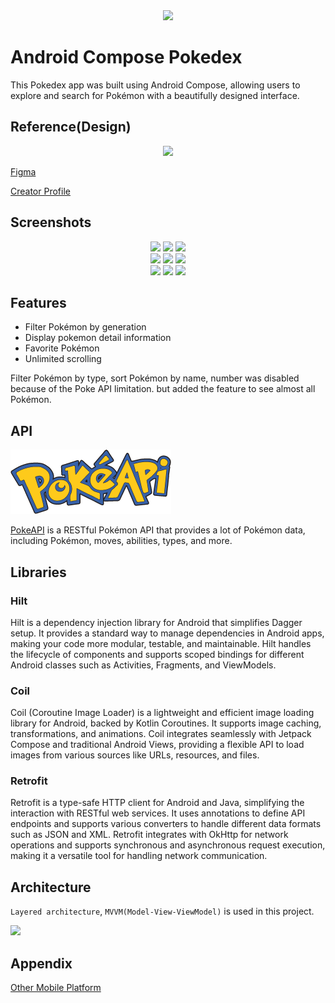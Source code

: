 <div align="center">
    <img src="https://github.com/Origogi/Origogi/assets/35194820/9e949040-9ce2-43dc-a68d-19e0eccea54e">
</div>

# Android Compose Pokedex

This Pokedex app was built using Android Compose, allowing users to explore and search for Pokémon with a beautifully designed interface.

## Reference(Design)

<div align="center">
<img src="https://github.com/Origogi/leetcode/assets/35194820/874ee8bb-336c-4278-aa52-5c6f3b578e56" width="30%">
</div>

[Figma](https://www.figma.com/community/file/1202971127473077147)

[Creator Profile](https://www.linkedin.com/in/junior-saraiva/)

## Screenshots

<div align="center">
    <img src="https://github.com/Origogi/android-compose-pokedex/assets/35194820/1ac3c65c-32d6-4d24-a877-e03e1a26dbc3" width="25%">
    <img src="https://github.com/Origogi/android-compose-pokedex/assets/35194820/ba01a0e3-a5de-4757-8fd0-61848c889924" width="25%">
    <img src="https://github.com/Origogi/android-compose-pokedex/assets/35194820/c9daa5ac-481d-47fd-9f01-86994aebd9ab" width="25%">

</div>
<div align="center">
    <img src="https://github.com/Origogi/android-compose-pokedex/assets/35194820/30b1cc3c-ff05-456f-a5a5-a23a04de6723" width="25%">
    <img src="https://github.com/Origogi/android-compose-pokedex/assets/35194820/b4a822f0-1af4-4a2e-9963-4e52a9465c40" width="25%">
    <img src="https://github.com/Origogi/android-compose-pokedex/assets/35194820/3eedd2fd-1c7c-4545-91cf-6c09d78d267b" width="25%">
</div>
<div align="center">
    <img src="https://github.com/Origogi/android-compose-pokedex/assets/35194820/01c1fb3f-5a22-4590-bbe6-c1f80f6f46a4" width="25%">
    <img src="https://github.com/Origogi/android-compose-pokedex/assets/35194820/83411ad7-1fda-40e5-a622-9bb89d35a762" width="25%">
    <img src="https://github.com/Origogi/android-compose-pokedex/assets/35194820/b5a6a693-4fcb-4e9d-8da2-e5509bc41c12" width="25%">
</div>

## Features

- Filter Pokémon by generation
- Display pokemon detail information
- Favorite Pokémon
- Unlimited scrolling

Filter Pokémon by type, sort Pokémon by name, number was disabled because of the Poke API limitation. but added the feature to see almost all Pokémon.

## API

![](https://raw.githubusercontent.com/PokeAPI/media/master/logo/pokeapi_256.png)

[PokeAPI](https://pokeapi.co/) is a RESTful Pokémon API that provides a lot of Pokémon data, including Pokémon, moves, abilities, types, and more.

## Libraries

### Hilt
Hilt is a dependency injection library for Android that simplifies Dagger setup. It provides a standard way to manage dependencies in Android apps, making your code more modular, testable, and maintainable. Hilt handles the lifecycle of components and supports scoped bindings for different Android classes such as Activities, Fragments, and ViewModels.

### Coil
Coil (Coroutine Image Loader) is a lightweight and efficient image loading library for Android, backed by Kotlin Coroutines. It supports image caching, transformations, and animations. Coil integrates seamlessly with Jetpack Compose and traditional Android Views, providing a flexible API to load images from various sources like URLs, resources, and files.

### Retrofit
Retrofit is a type-safe HTTP client for Android and Java, simplifying the interaction with RESTful web services. It uses annotations to define API endpoints and supports various converters to handle different data formats such as JSON and XML. Retrofit integrates with OkHttp for network operations and supports synchronous and asynchronous request execution, making it a versatile tool for handling network communication.

## Architecture

`Layered architecture`, `MVVM(Model-View-ViewModel)` is used in this project.

<div>
    <img src="https://github.com/Origogi/Origogi/assets/35194820/7074b560-0972-4880-a591-de4b88e7996f" width="80%">
</div>

## Appendix

[Other Mobile Platform](https://github.com/Origogi/mobile-declarative-pokedex-app?tab=readme-ov-file#plateform)


